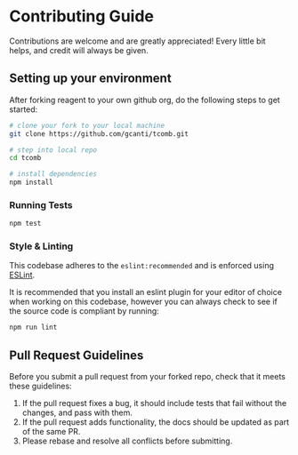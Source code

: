 # Contributing Guide

Contributions are welcome and are greatly appreciated! Every little bit helps, and credit will
always be given.

## Setting up your environment

After forking reagent to your own github org, do the following steps to get started:

```sh
# clone your fork to your local machine
git clone https://github.com/gcanti/tcomb.git

# step into local repo
cd tcomb

# install dependencies
npm install
```

### Running Tests

```sh
npm test
```

### Style & Linting

This codebase adheres to the `eslint:recommended` and is
enforced using [ESLint](http://eslint.org/).

It is recommended that you install an eslint plugin for your editor of choice when working on this
codebase, however you can always check to see if the source code is compliant by running:

```sh
npm run lint
```

## Pull Request Guidelines

Before you submit a pull request from your forked repo, check that it meets these guidelines:

1. If the pull request fixes a bug, it should include tests that fail without the changes, and pass
with them.
2. If the pull request adds functionality, the docs should be updated as part of the same PR.
3. Please rebase and resolve all conflicts before submitting.
